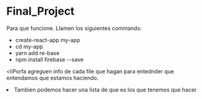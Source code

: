 ﻿# Final_Project

Para que funcione. Llamen los siguientes commands:
  <ul>
  <li>create-react-app my-app</li>
  <li>cd my-app</li>
  <li>yarn add re-base</li>
  <li>npm install firebase --save</li>
  </ul>
  
  <liPorfa agreguen info de cada file que hagan para entednder que entendamos que estamos haciendo. </li>
  <li>Tambien podemos hacer una lista de que es los que tenemos que hacer</li>
